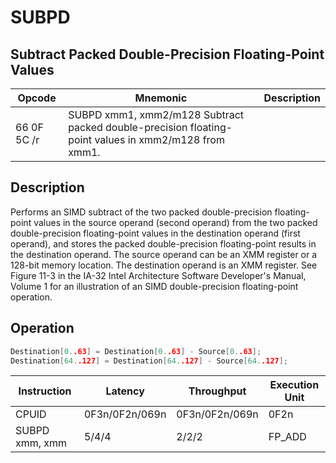 # SUBPD
 
## Subtract Packed Double-Precision Floating-Point Values
 
 
|Opcode|Mnemonic|Description|
|-|-|-|
|66 0F 5C /r|SUBPD xmm1, xmm2/m128 Subtract packed double-precision floating-point values in xmm2/m128 from xmm1.||
 
## Description
 
Performs an SIMD subtract of the two packed double-precision floating-point values in the source operand (second operand) from the two packed double-precision floating-point values in the destination operand (first operand), and stores the packed double-precision floating-point results in the destination operand. The source operand can be an XMM register or a 128-bit memory location. The destination operand is an XMM register. See Figure 11-3 in the IA-32 Intel Architecture Software Developer's Manual, Volume 1 for an illustration of an SIMD double-precision floating-point operation.
 
 
## Operation
 
```c
Destination[0..63] = Destination[0..63] - Source[0..63];
Destination[64..127] = Destination[64..127] - Source[64..127];

```
 
 
|Instruction|Latency|Throughput|Execution Unit|
|-|-|-|-|
|CPUID|0F3n/0F2n/069n|0F3n/0F2n/069n|0F2n|
|SUBPD xmm, xmm|5/4/4|2/2/2|FP_ADD|
